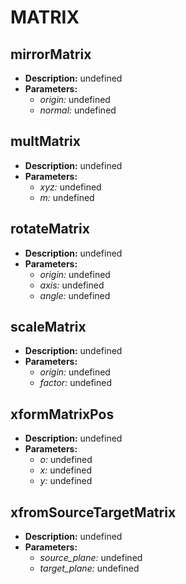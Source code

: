 # MATRIX    

## mirrorMatrix  
* **Description:** undefined  
* **Parameters:**  
  * *origin:* undefined  
  * *normal:* undefined  
  
## multMatrix  
* **Description:** undefined  
* **Parameters:**  
  * *xyz:* undefined  
  * *m:* undefined  
  
## rotateMatrix  
* **Description:** undefined  
* **Parameters:**  
  * *origin:* undefined  
  * *axis:* undefined  
  * *angle:* undefined  
  
## scaleMatrix  
* **Description:** undefined  
* **Parameters:**  
  * *origin:* undefined  
  * *factor:* undefined  
  
## xformMatrixPos  
* **Description:** undefined  
* **Parameters:**  
  * *o:* undefined  
  * *x:* undefined  
  * *y:* undefined  
  
## xfromSourceTargetMatrix  
* **Description:** undefined  
* **Parameters:**  
  * *source_plane:* undefined  
  * *target_plane:* undefined  
  
